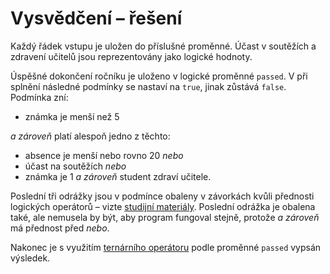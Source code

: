 # Vysvědčení – řešení

Každý řádek vstupu je uložen do příslušné proměnné. Účast v soutěžích a zdravení učitelů jsou reprezentovány jako
logické hodnoty.

Úspěšné dokončení ročníku je uloženo v logické proměnné `passed`. V při splnění následné podmínky se nastaví na `true`,
jinak zůstává `false`. Podmínka zní:

- známka je menší než 5

*a zároveň* platí alespoň jedno z těchto:

- absence je menší nebo rovno 20 *nebo*
- účast na soutěžích *nebo*
- známka je 1 *a zároveň* student zdraví učitele.

Poslední tři odrážky jsou v podmínce obaleny v závorkách kvůli přednosti logických operátorů –
vizte [studijní materiály](/studijni-materialy/04-podminky/05-operatory/02-logicke-operatory). Poslední odrážka je
obalena také, ale nemusela by být, aby program fungoval stejně, protože *a zároveň* má přednost před *nebo*.

Nakonec je s využitím [ternárního operátoru](/studijni-materialy/04-podminky/07-ternarni-operator) podle
proměnné `passed` vypsán výsledek.
